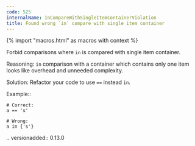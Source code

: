 ```yaml
---
code: 525
internalName: InCompareWithSingleItemContainerViolation
title: Found wrong `in` compare with single item container
---
```


{% import "macros.html" as macros with context %}

Forbid comparisons where `in` is compared with single item container.

Reasoning: `in` comparison with a container which contains only one item
looks like overhead and unneeded complexity.

Solution: Refactor your code to use `==` instead `in`.

Example::

    # Correct:
    a == 's'
    
    # Wrong:
    a in {'s'}

.. versionadded:: 0.13.0
